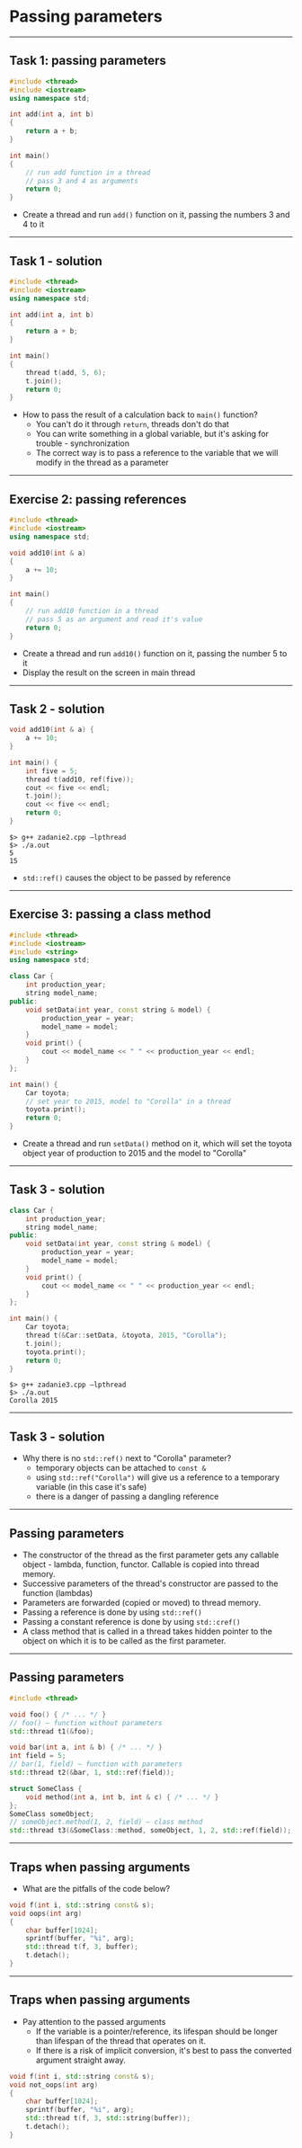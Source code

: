 <!-- .slide: data-background="#111111" -->
# Passing parameters

___

## Task 1: passing parameters

```cpp
#include <thread>
#include <iostream>
using namespace std;

int add(int a, int b)
{
    return a + b;
}

int main()
{
    // run add function in a thread
    // pass 3 and 4 as arguments
    return 0;
}
```

* <!-- .element: class="fragment fade-in" --> Create a thread and run <code>add()</code> function on it, passing the numbers 3 and 4 to it

___

## Task 1 - solution

```cpp
#include <thread>
#include <iostream>
using namespace std;

int add(int a, int b)
{
    return a + b;
}

int main()
{
    thread t(add, 5, 6);
    t.join();
    return 0;
}
```

* <!-- .element: class="fragment fade-in" --> How to pass the result of a calculation back to <code>main()</code> function?
  * <!-- .element: class="fragment fade-in" --> You can't do it through <code>return</code>, threads don't do that
  * <!-- .element: class="fragment fade-in" --> You can write something in a global variable, but it's asking for trouble - synchronization
  * <!-- .element: class="fragment fade-in" --> The correct way is to pass a reference to the variable that we will modify in the thread as a parameter

___

## Exercise 2: passing references

```cpp
#include <thread>
#include <iostream>
using namespace std;

void add10(int & a)
{
    a += 10;
}

int main()
{
    // run add10 function in a thread
    // pass 5 as an argument and read it's value
    return 0;
}
```

* <!-- .element: class="fragment fade-in" --> Create a thread and run <code>add10()</code> function on it, passing the number 5 to it
* <!-- .element: class="fragment fade-in" --> Display the result on the screen in main thread

___

## Task 2 - solution

```cpp
void add10(int & a) {
    a += 10;
}

int main() {
    int five = 5;
    thread t(add10, ref(five));
    cout << five << endl;
    t.join();
    cout << five << endl;
    return 0;
}
```

```output
$> g++ zadanie2.cpp –lpthread
$> ./a.out
5
15
```

* <!-- .element: class="fragment fade-in" --> <code>std::ref()</code> causes the object to be passed by reference

___
<!-- .slide: style="font-size: 0.8em" -->
## Exercise 3: passing a class method

```cpp
#include <thread>
#include <iostream>
#include <string>
using namespace std;

class Car {
    int production_year;
    string model_name;
public:
    void setData(int year, const string & model) {
        production_year = year;
        model_name = model;
    }
    void print() {
        cout << model_name << " " << production_year << endl;
    }
};

int main() {
    Car toyota;
    // set year to 2015, model to "Corolla" in a thread
    toyota.print();
    return 0;
}
```

* <!-- .element: class="fragment fade-in" --> Create a thread and run <code>setData()</code> method on it, which will set the toyota object year of production to 2015 and the model to "Corolla"

___
<!-- .slide: style="font-size: 0.85em" -->
## Task 3 - solution

```cpp
class Car {
    int production_year;
    string model_name;
public:
    void setData(int year, const string & model) {
        production_year = year;
        model_name = model;
    }
    void print() {
        cout << model_name << " " << production_year << endl;
    }
};

int main() {
    Car toyota;
    thread t(&Car::setData, &toyota, 2015, "Corolla");
    t.join();
    toyota.print();
    return 0;
}
```

```output
$> g++ zadanie3.cpp –lpthread
$> ./a.out
Corolla 2015
```
<!-- .element: class="fragment fade-in" -->

___

## Task 3 - solution

* <!-- .element: class="fragment fade-in" --> Why there is no <code>std::ref()</code> next to "Corolla" parameter?
  * <!-- .element: class="fragment fade-in" --> temporary objects can be attached to <code>const &</code>
  * <!-- .element: class="fragment fade-in" --> using <code>std::ref("Corolla")</code> will give us a reference to a temporary variable (in this case it's safe)
  * <!-- .element: class="fragment fade-in" --> there is a danger of passing a dangling reference

___

## Passing parameters

* <!-- .element: class="fragment fade-in" --> The constructor of the thread as the first parameter gets any callable object - lambda, function, functor. Callable is copied into thread memory.
* <!-- .element: class="fragment fade-in" --> Successive parameters of the thread's constructor are passed to the function (lambdas)
* <!-- .element: class="fragment fade-in" --> Parameters are forwarded (copied or moved) to thread memory.
* <!-- .element: class="fragment fade-in" --> Passing a reference is done by using <code>std::ref()</code>
* <!-- .element: class="fragment fade-in" --> Passing a constant reference is done by using <code>std::cref()</code>
* <!-- .element: class="fragment fade-in" --> A class method that is called in a thread takes hidden pointer to the object on which it is to be called as the first parameter.

___

## Passing parameters

```cpp
#include <thread>

void foo() { /* ... */ }
// foo() – function without parameters
std::thread t1(&foo);

void bar(int a, int & b) { /* ... */ }
int field = 5;
// bar(1, field) – function with parameters
std::thread t2(&bar, 1, std::ref(field));

struct SomeClass {
    void method(int a, int b, int & c) { /* ... */ }
};
SomeClass someObject;
// someObject.method(1, 2, field) – class method
std::thread t3(&SomeClass::method, someObject, 1, 2, std::ref(field));
```

___

## Traps when passing arguments

* What are the pitfalls of the code below?

```cpp
void f(int i, std::string const& s);
void oops(int arg)
{
    char buffer[1024];
    sprintf(buffer, "%i", arg);
    std::thread t(f, 3, buffer);
    t.detach();
}
```
<!-- .element: class="fragment fade-in" -->

___

## Traps when passing arguments

* <!-- .element: class="fragment fade-in" --> Pay attention to the passed arguments
  * <!-- .element: class="fragment fade-in" --> If the variable is a pointer/reference, its lifespan should be longer than lifespan of the thread that operates on it.
  * <!-- .element: class="fragment fade-in" --> If there is a risk of implicit conversion, it's best to pass the converted argument straight away.

```cpp
void f(int i, std::string const& s);
void not_oops(int arg)
{
    char buffer[1024];
    sprintf(buffer, "%i", arg);
    std::thread t(f, 3, std::string(buffer));
    t.detach();
}
```
<!-- .element: class="fragment fade-in" -->
